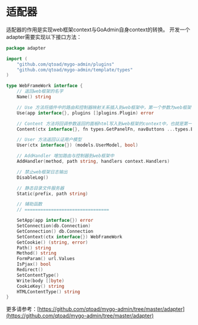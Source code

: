 # 适配器
适配器的作用是实现web框架context与GoAdmin自身context的转换。
开发一个adapter需要实现以下接口方法：

```go
package adapter

import (
	"github.com/qtoad/mygo-admin/plugins"
	"github.com/qtoad/mygo-admin/template/types"
)

type WebFrameWork interface {
	// 返回web框架的名字
	Name() string

	// Use 方法将插件中的路由和控制器映射关系插入到web框架中，第一个参数为web框架引擎
	Use(app interface{}, plugins []plugins.Plugin) error

	// Content 方法将回调参数返回的面板html写入到web框架的context中，也就是第一个参数
	Content(ctx interface{}, fn types.GetPanelFn, navButtons ...types.Button)

	// User 方法返回认证用户模型
	User(ctx interface{}) (models.UserModel, bool)

	// AddHandler 增加路由与控制器到web框架中
	AddHandler(method, path string, handlers context.Handlers)

	// 禁止web框架日志输出
	DisableLog()

	// 静态目录文件服务器
	Static(prefix, path string)

	// 辅助函数
	// ================================

	SetApp(app interface{}) error
	SetConnection(db.Connection)
	GetConnection() db.Connection
	SetContext(ctx interface{}) WebFrameWork
	GetCookie() (string, error)
	Path() string
	Method() string
	FormParam() url.Values
	IsPjax() bool
	Redirect()
	SetContentType()
	Write(body []byte)
	CookieKey() string
	HTMLContentType() string
}
```

更多请参考：[https://github.com/qtoad/mygo-admin/tree/master/adapter](https://github.com/qtoad/mygo-admin/tree/master/adapter)